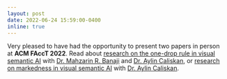 ```yaml
---
layout: post
date: 2022-06-24 15:59:00-0400
inline: true
---
```


Very pleased to have had the opportunity to present two papers in person at **ACM FAccT 2022**. Read about [research on the one-drop rule in visual semantic AI](https://arxiv.org/abs/2205.10764) with [Dr. Mahzarin R. Banaji](https://banaji.sites.fas.harvard.edu/) and [Dr. Aylin Caliskan](https://www2.seas.gwu.edu/~aylin/), or [research on markedness in visual semantic AI](https://arxiv.org/pdf/2205.11378.pdf) with [Dr. Aylin Caliskan](https://www2.seas.gwu.edu/~aylin/).